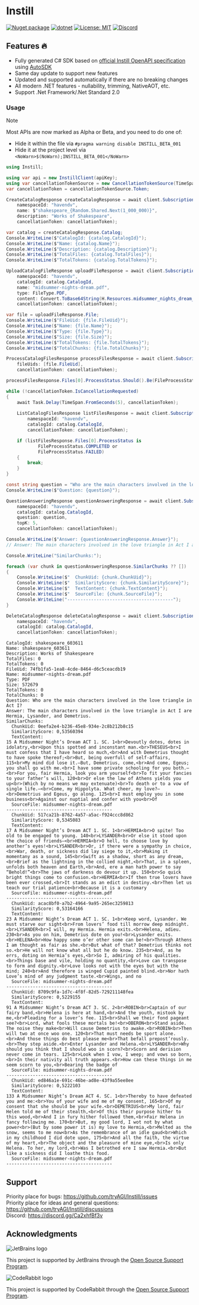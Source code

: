 # Instill

[![Nuget package](https://img.shields.io/nuget/vpre/Instill)](https://www.nuget.org/packages/Instill/)
[![dotnet](https://github.com/tryAGI/Instill/actions/workflows/dotnet.yml/badge.svg?branch=main)](https://github.com/tryAGI/Instill/actions/workflows/dotnet.yml)
[![License: MIT](https://img.shields.io/github/license/tryAGI/Instill)](https://github.com/tryAGI/Instill/blob/main/LICENSE.txt)
[![Discord](https://img.shields.io/discord/1115206893015662663?label=Discord&logo=discord&logoColor=white&color=d82679)](https://discord.gg/Ca2xhfBf3v)

## Features 🔥
- Fully generated C# SDK based on [official Instill OpenAPI specification](https://raw.githubusercontent.com/Instill/assemblyai-api-spec/main/openapi.yml) using [AutoSDK](https://github.com/HavenDV/AutoSDK)
- Same day update to support new features
- Updated and supported automatically if there are no breaking changes
- All modern .NET features - nullability, trimming, NativeAOT, etc.
- Support .Net Framework/.Net Standard 2.0

### Usage
> [!NOTE]  
> Most APIs are now marked as Alpha or Beta, and you need to do one of:
> - Hide it within the file via `#pragma warning disable INSTILL_BETA_001`
> - Hide it at the project level via `<NoWarn>$(NoWarn);INSTILL_BETA_001</NoWarn>`
```csharp
using Instill;

using var api = new InstillClient(apiKey);
using var cancellationTokenSource = new CancellationTokenSource(TimeSpan.FromMinutes(5));
var cancellationToken = cancellationTokenSource.Token;

CreateCatalogResponse createCatalogResponse = await client.Subscription.CreateCatalogAsync(
    namespaceId: "havendv",
    name: $"shakespeare_{Random.Shared.Next(1_000_000)}",
    description: "Works of Shakespeare",
    cancellationToken: cancellationToken);

var catalog = createCatalogResponse.Catalog;
Console.WriteLine($"CatalogId: {catalog.CatalogId}");
Console.WriteLine($"Name: {catalog.Name}");
Console.WriteLine($"Description: {catalog.Description}");
Console.WriteLine($"TotalFiles: {catalog.TotalFiles}");
Console.WriteLine($"TotalTokens: {catalog.TotalTokens}");

UploadCatalogFileResponse uploadFileResponse = await client.Subscription.UploadCatalogFileAsync(
    namespaceId: "havendv",
    catalogId: catalog.CatalogId,
    name: "midsummer-nights-dream.pdf",
    type: FileType.PDF,
    content: Convert.ToBase64String(H.Resources.midsummer_nights_dream_pdf.AsBytes()),
    cancellationToken: cancellationToken);

var file = uploadFileResponse.File;
Console.WriteLine($"FileUid: {file.FileUid}");
Console.WriteLine($"Name: {file.Name}");
Console.WriteLine($"Type: {file.Type}");
Console.WriteLine($"Size: {file.Size}");
Console.WriteLine($"TotalTokens: {file.TotalTokens}");
Console.WriteLine($"TotalChunks: {file.TotalChunks}");

ProcessCatalogFilesResponse processFilesResponse = await client.Subscription.ProcessCatalogFilesAsync(
    fileUids: [file.FileUid],
    cancellationToken: cancellationToken);

processFilesResponse.Files[0].ProcessStatus.Should().Be(FileProcessStatus.WAITING);

while (!cancellationToken.IsCancellationRequested)
{
    await Task.Delay(TimeSpan.FromSeconds(5), cancellationToken);
    
    ListCatalogFilesResponse listFilesResponse = await client.Subscription.ListCatalogFilesAsync(
        namespaceId: "havendv",
        catalogId: catalog.CatalogId,
        cancellationToken: cancellationToken);

    if (listFilesResponse.Files[0].ProcessStatus is
            FileProcessStatus.COMPLETED or
            FileProcessStatus.FAILED)
    {
        break;
    }
}

const string question = "Who are the main characters involved in the love triangle in Act I?";
Console.WriteLine($"Question: {question}");

QuestionAnsweringResponse questionAnsweringResponse = await client.Subscription.QuestionAnsweringAsync(
    namespaceId: "havendv",
    catalogId: catalog.CatalogId,
    question: question,
    topK: 5,
    cancellationToken: cancellationToken);

Console.WriteLine($"Answer: {questionAnsweringResponse.Answer}");
// Answer: The main characters involved in the love triangle in Act I are Hermia, Lysander, and Demetrius.

Console.WriteLine("SimilarChunks:");

foreach (var chunk in questionAnsweringResponse.SimilarChunks ?? [])
{
    Console.WriteLine($"  ChunkUid: {chunk.ChunkUid}");
    Console.WriteLine($"  SimilarityScore: {chunk.SimilarityScore}");
    Console.WriteLine($"  TextContent: {chunk.TextContent}");
    Console.WriteLine($"  SourceFile: {chunk.SourceFile}");
    Console.WriteLine("----------------------------------------");
}

DeleteCatalogResponse deleteCatalogResponse = await client.Subscription.DeleteCatalogAsync(
    namespaceId: "havendv",
    catalogId: catalog.CatalogId,
    cancellationToken: cancellationToken);
```
```
CatalogId: shakespeare_603611
Name: shakespeare_603611
Description: Works of Shakespeare
TotalFiles: 0
TotalTokens: 0
FileUid: 74fb1fa5-1ea8-4cde-8464-d6c5ceacdb19
Name: midsummer-nights-dream.pdf
Type: PDF
Size: 572679
TotalTokens: 0
TotalChunks: 0
Question: Who are the main characters involved in the love triangle in Act I?
Answer: The main characters involved in the love triangle in Act I are Hermia, Lysander, and Demetrius.
SimilarChunks:
  ChunkUid: 0eefa2e4-b236-45e8-934e-2c8b212b8c15
  SimilarityScore: 0,53560394
  TextContent: 
15 A Midsummer Night’s Dream ACT 1. SC. 1<br>Devoutly dotes, dotes in idolatry,<br>Upon this spotted and inconstant man.<br>THESEUS<br>I must confess that I have heard so much,<br>And with Demetrius thought to have spoke thereof;<br>But, being overfull of self-affairs, 115<br>My mind did lose it.—But, Demetrius, come,<br>And come, Egeus; you shall go with me.<br>I have some private schooling for you both.—<br>For you, fair Hermia, look you arm yourself<br>To fit your fancies to your father’s will, 120<br>Or else the law of Athens yields you up<br>(Which by no means we may extenuate)<br>To death or to a vow of single life.—<br>Come, my Hippolyta. What cheer, my love?—<br>Demetrius and Egeus, go along. 125<br>I must employ you in some business<br>Against our nuptial and confer with you<br>Of
  SourceFile: midsummer-nights-dream.pdf
----------------------------------------
  ChunkUid: 517ca21b-8762-4a57-a5ac-f924ccc8d862
  SimilarityScore: 0,5345083
  TextContent: 
17 A Midsummer Night’s Dream ACT 1. SC. 1<br>HERMIA<br>O spite! Too old to be engaged to young. 140<br>LYSANDER<br>Or else it stood upon the choice of friends—<br>HERMIA<br>O hell, to choose love by another’s eyes!<br>LYSANDER<br>Or, if there were a sympathy in choice,<br>War, death, or sickness did lay siege to it,<br>Making it momentany as a sound, 145<br>Swift as a shadow, short as any dream,<br>Brief as the lightning in the collied night,<br>That, in a spleen, unfolds both heaven and Earth,<br>And, ere a man hath power to say “Behold!”<br>The jaws of darkness do devour it up. 150<br>So quick bright things come to confusion.<br>HERMIA<br>If then true lovers have been ever crossed,<br>It stands as an edict in destiny.<br>Then let us teach our trial patience<br>Because it is a customary
  SourceFile: midsummer-nights-dream.pdf
----------------------------------------
  ChunkUid: acac8bf0-a7b2-4964-9a95-265ec3259813
  SimilarityScore: 0,53164166
  TextContent: 
23 A Midsummer Night’s Dream ACT 1. SC. 1<br>Keep word, Lysander. We must starve our sight<br>From lovers’ food till morrow deep midnight.<br>LYSANDER<br>I will, my Hermia. Hermia exits.<br>Helena, adieu. 230<br>As you on him, Demetrius dote on you!<br>Lysander exits.<br>HELENA<br>How happy some o’er other some can be!<br>Through Athens I am thought as fair as she.<br>But what of that? Demetrius thinks not so.<br>He will not know what all but he do know. 235<br>And, as he errs, doting on Hermia’s eyes,<br>So I, admiring of his qualities.<br>Things base and vile, holding no quantity,<br>Love can transpose to form and dignity.<br>Love looks not with the eyes but with the mind; 240<br>And therefore is winged Cupid painted blind.<br>Nor hath Love’s mind of any judgment taste.<br>Wings, and no
  SourceFile: midsummer-nights-dream.pdf
----------------------------------------
  ChunkUid: 8709c9fa-1d7c-4f8f-82d5-729211148fea
  SimilarityScore: 0,5229155
  TextContent: 
91 A Midsummer Night’s Dream ACT 3. SC. 2<br>ROBIN<br>Captain of our fairy band,<br>Helena is here at hand,<br>And the youth, mistook by me,<br>Pleading for a lover’s fee. 115<br>Shall we their fond pageant see?<br>Lord, what fools these mortals be!<br>OBERON<br>Stand aside. The noise they make<br>Will cause Demetrius to awake.<br>ROBIN<br>Then will two at once woo one. 120<br>That must needs be sport alone.<br>And those things do best please me<br>That befall prepost’rously.<br>They step aside.<br>Enter Lysander and Helena.<br>LYSANDER<br>Why should you think that I should woo in scorn?<br>Scorn and derision never come in tears. 125<br>Look when I vow, I weep; and vows so born,<br>In their nativity all truth appears.<br>How can these things in me seem scorn to you,<br>Bearing the badge of
  SourceFile: midsummer-nights-dream.pdf
----------------------------------------
  ChunkUid: ed846a1e-691c-46be-ad8e-43f9a55ee8ee
  SimilarityScore: 0,5222103
  TextContent: 
133 A Midsummer Night’s Dream ACT 4. SC. 1<br>Thereby to have defeated you and me:<br>You of your wife and me of my consent, 165<br>Of my consent that she should be your wife.<br>DEMETRIUS<br>My lord, fair Helen told me of their stealth,<br>Of this their purpose hither to this wood,<br>And I in fury hither followed them,<br>Fair Helena in fancy following me. 170<br>But, my good lord, I wot not by what power<br>(But by some power it is) my love to Hermia,<br>Melted as the snow, seems to me now<br>As the remembrance of an idle gaud<br>Which in my childhood I did dote upon, 175<br>And all the faith, the virtue of my heart,<br>The object and the pleasure of mine eye,<br>Is only Helena. To her, my lord,<br>Was I betrothed ere I saw Hermia.<br>But like a sickness did I loathe this food.
  SourceFile: midsummer-nights-dream.pdf
----------------------------------------
```

## Support

Priority place for bugs: https://github.com/tryAGI/Instill/issues  
Priority place for ideas and general questions: https://github.com/tryAGI/Instill/discussions  
Discord: https://discord.gg/Ca2xhfBf3v  

## Acknowledgments

![JetBrains logo](https://resources.jetbrains.com/storage/products/company/brand/logos/jetbrains.png)

This project is supported by JetBrains through the [Open Source Support Program](https://jb.gg/OpenSourceSupport).

![CodeRabbit logo](https://opengraph.githubassets.com/1c51002d7d0bbe0c4fd72ff8f2e58192702f73a7037102f77e4dbb98ac00ea8f/marketplace/coderabbitai)

This project is supported by CodeRabbit through the [Open Source Support Program](https://github.com/marketplace/coderabbitai).